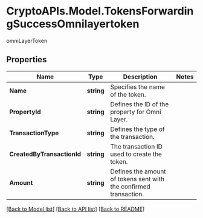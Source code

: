 # CryptoAPIs.Model.TokensForwardingSuccessOmnilayertoken
omniLayerToken

## Properties

Name | Type | Description | Notes
------------ | ------------- | ------------- | -------------
**Name** | **string** | Specifies the name of the token. | 
**PropertyId** | **string** | Defines the ID of the property for Omni Layer. | 
**TransactionType** | **string** | Defines the type of the transaction. | 
**CreatedByTransactionId** | **string** | The transaction ID used to create the token. | 
**Amount** | **string** | Defines the amount of tokens sent with the confirmed transaction. | 

[[Back to Model list]](../README.md#documentation-for-models) [[Back to API list]](../README.md#documentation-for-api-endpoints) [[Back to README]](../README.md)

